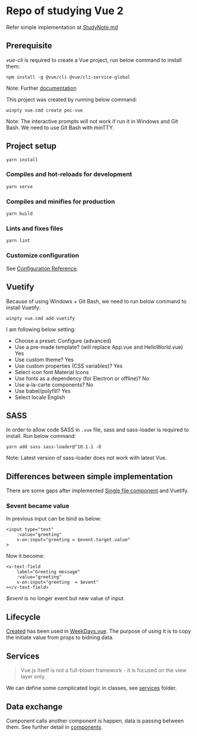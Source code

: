 # Repo of studying Vue 2

Refer simple implementation at [StudyNote.md](StudyNote.md)

## Prerequisite

*vue-cli* is required to create a Vue project, run below command to install them:

```
npm install -g @vue/cli @vue/cli-service-global
```

Note: Further [documentation](https://cli.vuejs.org/guide/prototyping.html)

This project was created by running below command:

```
winpty vue.cmd create poc-vue
```

Note: The interactive prompts will not work if run it in Windows and Git Bash. We need to use Git Bash with minTTY.

## Project setup
```
yarn install
```

### Compiles and hot-reloads for development
```
yarn serve
```

### Compiles and minifies for production
```
yarn build
```

### Lints and fixes files
```
yarn lint
```

### Customize configuration
See [Configuration Reference](https://cli.vuejs.org/config/).


## Vuetify

Because of using Windows + Git Bash, we need to run below command to install Vuetify:

```
winpty vue.cmd add vuetify
```

I am following below setting:
* Choose a preset: Configure (advanced)
* Use a pre-made template? (will replace App.vue and HelloWorld.vue) Yes
* Use custom theme? Yes
* Use custom properties (CSS variables)? Yes
* Select icon font Material Icons
* Use fonts as a dependency (for Electron or offline)? No
* Use a-la-carte components? No
* Use babel/polyfill? Yes
* Select locale English

## SASS

In order to allow code SASS in ```.vue``` file, sass and sass-loader is required to install. Run below command:

```
yarn add sass sass-loader@^10.1.1 -D
```

Note: Latest version of sass-loader does not work with latest Vue.

## Differences between simple implementation

There are some gaps after implemented [Single file component](https://vuejs.org/v2/guide/single-file-components.html) and Vuetify.

### $event became value

In previous input can be bind as below:

```
<input type="text" 
    :value="greeting"
    v-on:input="greeting = $event.target.value"
>
```

Now it become:

```
<v-text-field
    label="Greeting message"
    :value="greeting"
    v-on:input="greeting  = $event"
></v-text-field>

```

*$event* is no longer event but new value of input.

## Lifecycle

[Created](https://v3.vuejs.org/api/options-lifecycle-hooks.html#created) has been used in [WeekDays.vue](./components/WekDays.vue). The purpose of using it is to copy the initiate value from props to bidning data.

## Services

> Vue.js itself is not a full-blown framework - it is focused on the view layer only.

We can define some complicated logic in classes, see [services](./src/services) folder.

## Data exchange

Component calls another component is happen, data is passing between them. See further detail in [components](./components).
